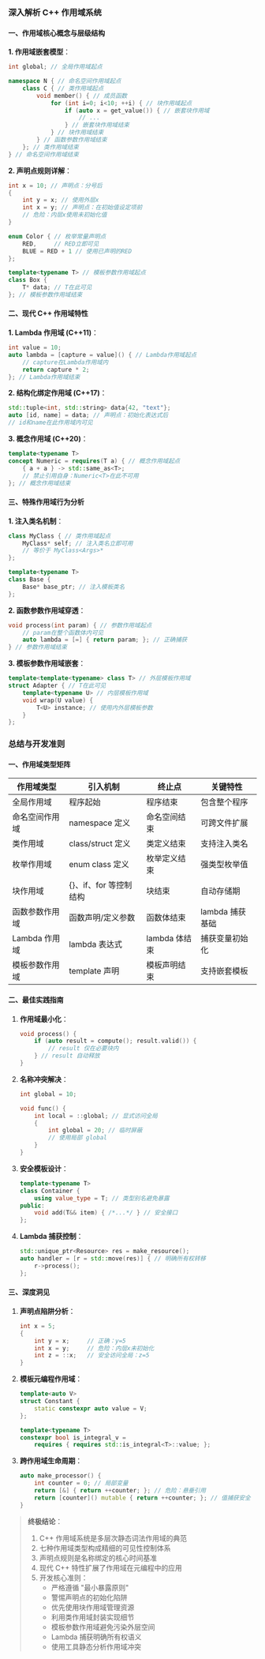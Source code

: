 ### 深入解析 C++ 作用域系统

#### 一、作用域核心概念与层级结构

**1. 作用域嵌套模型**：
```cpp
int global; // 全局作用域起点

namespace N { // 命名空间作用域起点
    class C { // 类作用域起点
        void member() { // 成员函数
            for (int i=0; i<10; ++i) { // 块作用域起点
                if (auto x = get_value()) { // 嵌套块作用域
                    // ...
                } // 嵌套块作用域结束
            } // 块作用域结束
        } // 函数参数作用域结束
    }; // 类作用域结束
} // 命名空间作用域结束
```

**2. 声明点规则详解**：
```cpp
int x = 10; // 声明点：分号后
{
    int y = x; // 使用外层x
    int x = y; // 声明点：在初始值设定项前
    // 危险：内层x使用未初始化值
}

enum Color { // 枚举常量声明点
    RED,     // RED立即可见
    BLUE = RED + 1 // 使用已声明的RED
};

template<typename T> // 模板参数作用域起点
class Box {
    T* data; // T在此可见
}; // 模板参数作用域结束
```

#### 二、现代 C++ 作用域特性

**1. Lambda 作用域 (C++11)**：
```cpp
int value = 10;
auto lambda = [capture = value]() { // Lambda作用域起点
    // capture在Lambda作用域内
    return capture * 2;
}; // Lambda作用域结束
```

**2. 结构化绑定作用域 (C++17)**：
```cpp
std::tuple<int, std::string> data{42, "text"};
auto [id, name] = data; // 声明点：初始化表达式后
// id和name在此作用域内可见
```

**3. 概念作用域 (C++20)**：
```cpp
template<typename T>
concept Numeric = requires(T a) { // 概念作用域起点
    { a + a } -> std::same_as<T>;
    // 禁止引用自身：Numeric<T>在此不可用
}; // 概念作用域结束
```

#### 三、特殊作用域行为分析

**1. 注入类名机制**：
```cpp
class MyClass { // 类作用域起点
    MyClass* self; // 注入类名立即可用
    // 等价于 MyClass<Args>*
};

template<typename T>
class Base {
    Base* base_ptr; // 注入模板类名
};
```

**2. 函数参数作用域穿透**：
```cpp
void process(int param) { // 参数作用域起点
    // param在整个函数体内可见
    auto lambda = [=] { return param; }; // 正确捕获
} // 参数作用域结束
```

**3. 模板参数作用域嵌套**：
```cpp
template<template<typename> class T> // 外层模板作用域
struct Adapter { // T在此可见
    template<typename U> // 内层模板作用域
    void wrap(U value) {
        T<U> instance; // 使用内外层模板参数
    }
};
```

### 总结与开发准则

#### 一、作用域类型矩阵
| **作用域类型**       | **引入机制**                     | **终止点**                     | **关键特性**               |
|----------------------|----------------------------------|--------------------------------|---------------------------|
| 全局作用域           | 程序起始                         | 程序结束                       | 包含整个程序              |
| 命名空间作用域       | namespace 定义                  | 命名空间结束                   | 可跨文件扩展              |
| 类作用域             | class/struct 定义               | 类定义结束                     | 支持注入类名              |
| 枚举作用域           | enum class 定义                 | 枚举定义结束                   | 强类型枚举值              |
| 块作用域             | {}、if、for 等控制结构          | 块结束                         | 自动存储期                |
| 函数参数作用域       | 函数声明/定义参数               | 函数体结束                     | lambda 捕获基础           |
| Lambda 作用域        | lambda 表达式                   | lambda 体结束                  | 捕获变量初始化            |
| 模板参数作用域       | template 声明                   | 模板声明结束                   | 支持嵌套模板              |

#### 二、最佳实践指南

1. **作用域最小化**：
   ```cpp
   void process() {
       if (auto result = compute(); result.valid()) {
           // result 仅在必要块内
       } // result 自动释放
   }
   ```

2. **名称冲突解决**：
   ```cpp
   int global = 10;
   
   void func() {
       int local = ::global; // 显式访问全局
       {
           int global = 20; // 临时屏蔽
           // 使用局部 global
       }
   }
   ```

3. **安全模板设计**：
   ```cpp
   template<typename T>
   class Container {
       using value_type = T; // 类型别名避免暴露
   public:
       void add(T&& item) { /*...*/ } // 安全接口
   };
   ```

4. **Lambda 捕获控制**：
   ```cpp
   std::unique_ptr<Resource> res = make_resource();
   auto handler = [r = std::move(res)] { // 明确所有权转移
       r->process();
   };
   ```

#### 三、深度洞见

1. **声明点陷阱分析**：
   ```cpp
   int x = 5;
   {
       int y = x;     // 正确：y=5
       int x = y;     // 危险：内层x未初始化
       int z = ::x;   // 安全访问全局：z=5
   }
   ```

2. **模板元编程作用域**：
   ```cpp
   template<auto V>
   struct Constant {
       static constexpr auto value = V;
   };
   
   template<typename T>
   constexpr bool is_integral_v = 
       requires { requires std::is_integral<T>::value; };
   ```

3. **跨作用域生命周期**：
   ```cpp
   auto make_processor() {
       int counter = 0; // 局部变量
       return [&] { return ++counter; }; // 危险：悬垂引用
       return [counter]() mutable { return ++counter; }; // 值捕获安全
   }
   ```

> **终极结论**：
> 1. C++ 作用域系统是多层次静态词法作用域的典范
> 2. 七种作用域类型构成精细的可见性控制体系
> 3. 声明点规则是名称绑定的核心时间基准
> 4. 现代 C++ 特性扩展了作用域在元编程中的应用
> 5. 开发核心准则：
>    - 严格遵循 "最小暴露原则"
>    - 警惕声明点的初始化陷阱
>    - 优先使用块作用域管理资源
>    - 利用类作用域封装实现细节
>    - 模板参数作用域避免污染外层空间
>    - Lambda 捕获明确所有权语义
>    - 使用工具静态分析作用域冲突